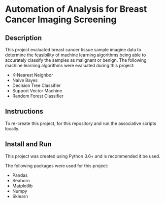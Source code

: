 # **Automation of Analysis for Breast Cancer Imaging Screening**

## Description
This project evaluated breast cancer tissue sample imagine data to determine the feasibility of machine learning algorithms being able to accurately classify the samples as malignant or benign. The following machine learning algorithms were evaluated during this project:
- K-Nearest Neighbor
- Naive Bayes
- Decision Tree Classifier
- Support Vector Machine
- Random Forest Classifier

## Instructions
To re-create this project, for this repository and run the associative scripts locally.

## Install and Run
This project was created using Python 3.6+ and is recommended it be used.

The following packages were used for this project:

- Pandas
- Seaborn
- Matplotlib
- Numpy
- Sklearn
